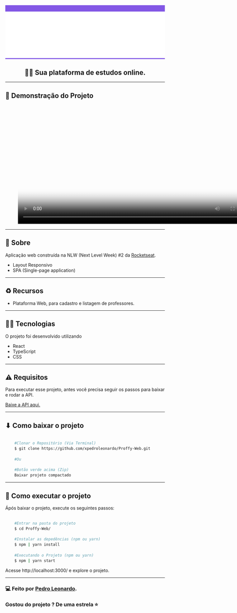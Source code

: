 <div align="center" style="background: #8257E5 !important;">
    <img style="margin-top: 20px;" src="./src/assets/images/logo.svg">
    
</div>
<div align="center" >

## 🚀💜 Sua plataforma de estudos online.
    
</div>


---

## 🎥 Demonstração do Projeto

<figure class="video_container" align="center">
  <video  controls="true" allowfullscreen="true" width="750" poster="./src/assets/README/proffy-web.png">
    <source src="./src/assets/video/proffy-web.mp4.mp4" type="video/mp4">
    <source src="./src/assets/video/proffy-web.ogg" type="video/ogg">
    <source src="./src/assets/video/proffy-web.webm" type="video/webm">
  </video>
</figure>

---

## 📑 Sobre

Aplicação web construída na NLW (Next Level Week) #2 da [Rocketseat](https://github.com/Rocketseat).

- Layout Responsivo
- SPA (Single-page application)

---

## ♻ Recursos

- Plataforma Web, para cadastro e listagem de professores.

---

## 👨‍💻 Tecnologias 

O projeto foi desenvolvido utilizando

- React
- TypeScript
- CSS

---

## ⚠ Requisitos

Para executar esse projeto, antes você precisa seguir os passos para baixar e rodar a API. 

[Baixe a API aqui.](https://github.com/xpedroleonardo/Proffy-Server)

---

## ⬇ Como baixar o projeto

```bash

    #Clonar o Repositório (Via Terminal)
    $ git clone https://github.com/xpedroleonardo/Proffy-Web.git

    #Ou

    #Botão verde acima (Zip)
    Baixar projeto compactado

```

---

## 🚀 Como executar o projeto

Ápós baixar o projeto, execute os seguintes passos: 

```bash

    #Entrar na pasta do projeto
    $ cd Proffy-Web/

    #Instalar as depedências (npm ou yarn)
    $ npm | yarn install

    #Executando o Projeto (npm ou yarn)
    $ npm | yarn start

```

Acesse http://localhost:3000/ e explore o projeto.

---

### 💻 Feito por [Pedro Leonardo](https://github.com/xpedroleonardo). 

### Gostou do projeto ? De uma estrela ⭐
